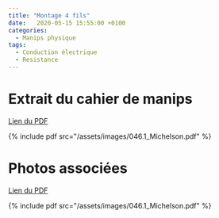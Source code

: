```yaml
---
title: "Montage 4 fils"
date:   2020-05-15 15:55:00 +0100
categories:
  - Manips physique
tags:
  - Conduction électrique
  - Resistance
---
```


# Extrait du cahier de manips

[Lien du PDF](/assets/images/046.1_Michelson.pdf)

{% include pdf src="/assets/images/046.1_Michelson.pdf" %}

# Photos associées

[Lien du PDF](/assets/images/046.1_Michelson.pdf)

{% include pdf src="/assets/images/046.1_Michelson.pdf" %}
